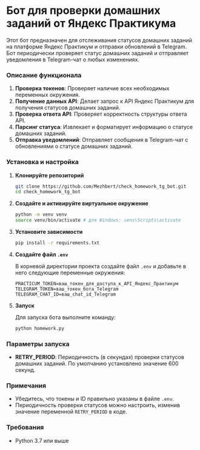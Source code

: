 # Бот для проверки домашних заданий от Яндекс Практикума

Этот бот предназначен для отслеживания статусов домашних заданий на платформе Яндекс Практикум и отправки обновлений в Telegram. Бот периодически проверяет статус домашних заданий и отправляет уведомления в Telegram-чат о любых изменениях.

### Описание функционала

1. **Проверка токенов**: Проверяет наличие всех необходимых переменных окружения.
2. **Получение данных API**: Делает запрос к API Яндекс Практикум для получения статусов домашних заданий.
3. **Проверка ответа API**: Проверяет корректность структуры ответа API.
4. **Парсинг статуса**: Извлекает и форматирует информацию о статусе домашних заданий.
5. **Отправка уведомлений**: Отправляет сообщения в Telegram-чат с обновлениями о статусе домашних заданий.

### Установка и настройка

1. **Клонируйте репозиторий**

   ```bash
   git clone https://github.com/Mezhbert/check_homework_tg_bot.git
   cd check_homework_tg_bot

2. **Создайте и активируйте виртуальное окружение**

   ```bash
   python -m venv venv
   source venv/bin/activate # для Windows: venv\Scripts\activate

3. **Установите зависимости**

   ```bash
   pip install -r requirements.txt

4. **Создайте файл `.env`**

   В корневой директории проекта создайте файл `.env` и добавьте в него следующие переменные окружения:

   ```env
   PRACTICUM_TOKEN=ваш_токен_для_доступа_к_API_Яндекс_Практикум
   TELEGRAM_TOKEN=ваш_токен_бота_Telegram
   TELEGRAM_CHAT_ID=ваш_chat_id_Telegram
    ````

5. **Запуск**

   Для запуска бота выполните команду:

   ```bash
   python homework.py

### Параметры запуска

- **RETRY_PERIOD**: Периодичность (в секундах) проверки статусов домашних заданий. По умолчанию установлено значение 600 секунд.

### Примечания

- Убедитесь, что токены и ID правильно указаны в файле `.env`.
- Периодичность проверки статусов можно настроить, изменив значение переменной `RETRY_PERIOD` в коде.

### Требования

- Python 3.7 или выше
